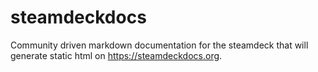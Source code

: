 # steamdeckdocs
Community driven markdown documentation for the steamdeck that will generate static html on https://steamdeckdocs.org.

